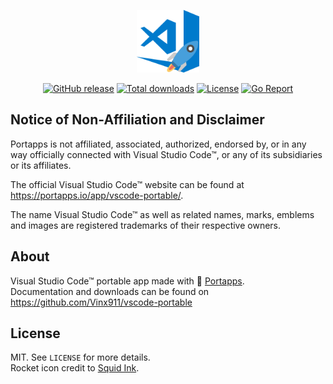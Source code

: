 <p align="center"><a href="https://github.com/Vinx911/vscode-portable" target="_blank"><img width="100" src="https://github.com/Vinx911/vscode-portable/blob/master/res/papp.png"></a></p>

<p align="center">
  <a href="https://github.com/Vinx911/vscode-portable/releases"><img src="https://img.shields.io/github/release/Vinx911/vscode-portable?style=flat-square" alt="GitHub release"></a>
  <a href="https://github.com/Vinx911/vscode-portable/releases/latest"><img src="https://img.shields.io/github/downloads/Vinx911/vscode-portable/total?style=flat-square" alt="Total downloads"></a>
  <a href="https://github.com/Vinx911/vscode-portable/blob/master/LICENSE"><img src="https://img.shields.io/github/license/Vinx911/vscode-portable?style=flat-square" alt="License"></a>
  <a href="https://goreportcard.com/report/github.com/Vinx911/vscode-portable"><img src="https://goreportcard.com/badge/github.com/Vinx911/vscode-portable?style=flat-square" alt="Go Report"></a>
</p>

## Notice of Non-Affiliation and Disclaimer

Portapps is not affiliated, associated, authorized, endorsed by, or in any way officially connected with Visual Studio Code™, or any of its subsidiaries or its affiliates.

The official Visual Studio Code™ website can be found at https://portapps.io/app/vscode-portable/.

The name Visual Studio Code™ as well as related names, marks, emblems and images are registered trademarks of their respective owners.

## About

Visual Studio Code™ portable app made with 🚀 [Portapps](https://portapps.io).<br />
Documentation and downloads can be found on https://github.com/Vinx911/vscode-portable

## License

MIT. See `LICENSE` for more details.<br />
Rocket icon credit to [Squid Ink](http://thesquid.ink).
